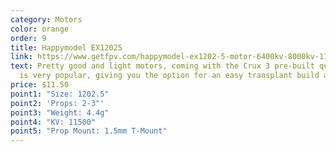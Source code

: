 ```yaml
---
category: Motors
color: orange
order: 9
title: Happymodel EX12025
link: https://www.getfpv.com/happymodel-ex1202-5-motor-6400kv-8000kv-11500kv.html
text: Pretty good and light motors, coming with the Crux 3 pre-built quad, which
  is very popular, giving you the option for an easy transplant build as well
price: $11.50
point1: "Size: 1202.5"
point2: 'Props: 2-3"'
point3: "Weight: 4.4g"
point4: "KV: 11500"
point5: "Prop Mount: 1.5mm T-Mount"
---
```

